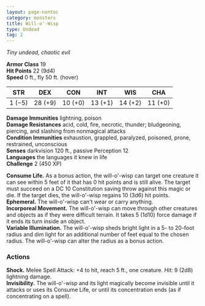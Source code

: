 ```yaml
---
layout: page-nontoc
category: monsters
title: Will-o'-Wisp
type: Undead
tag: 2
---
```

_Tiny undead, chaotic evil_

**Armor Class** 19    
**Hit Points** 22 (9d4)    
**Speed** 0 ft., fly 50 ft. (hover) 

| STR     | DEX     | CON     | INT     | WIS     | CHA     |
|---------|---------|---------|---------|---------|---------|
| 1 (−5)  | 28 (+9) | 10 (+0) | 13 (+1) | 14 (+2) | 11 (+0) |

**Damage Immunities** lightning, poison    
**Damage Resistances** acid, cold, fire, necrotic, thunder; bludgeoning, piercing, and slashing from nonmagical attacks    
**Condition Immunities** exhaustion, grappled, paralyzed, poisoned, prone, restrained, unconscious    
**Senses** darkvision 120 ft., passive Perception 12    
**Languages** the languages it knew in life    
**Challenge** 2 (450 XP) 

**Consume Life.** As a bonus action, the will-o'-wisp can target one creature it can see within 5 feet of it that has 0 hit points and is still alive. The target must succeed on a DC 10 Constitution saving throw against this magic or die. If the target dies, the will-o'-wisp regains 10 (3d6) hit points.    
**Ephemeral.** The will-o'-wisp can't wear or carry anything.    
**Incorporeal Movement.** The will-o'-wisp can move through other creatures and objects as if they were difficult terrain. It takes 5 (1d10) force damage if it ends its turn inside an object.    
**Variable Illumination.** The will-o'-wisp sheds bright light in a 5- to 20-foot radius and dim light for an additional number of feet equal to the chosen radius. The will-o'-wisp can alter the radius as a bonus action. 

### Actions 
**Shock.** Melee Spell Attack: +4 to hit, reach 5 ft., one creature. _Hit:_ 9 (2d8) lightning damage.    
**Invisibility.** The will-o'-wisp and its light magically become invisible until it attacks or uses its Consume Life, or until its concentration ends (as if concentrating on a spell).